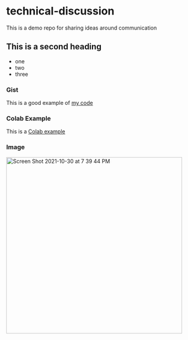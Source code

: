 # technical-discussion
This is a demo repo for sharing ideas around communication


## This is a second heading
* one
* two
* three


### Gist 
This is a good example of [my code](https://gist.github.com/ileanadatamania/90ade184ebc908f15a04a2d125652d05)

### Colab Example
This is a [Colab example](https://github.com/ileanadatamania/technical-discussion/blob/main/technical_docs.ipynb)

### Image
<img width="468" alt="Screen Shot 2021-10-30 at 7 39 44 PM" src="https://user-images.githubusercontent.com/56617547/139562127-6d0a33e0-bab2-452e-84be-0d7df2c37569.png">
